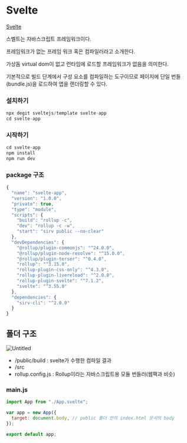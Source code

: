 # Svelte

[Svelte](https://svelte.dev/)

스벨트는 자바스크립트 프레임워크이다.

프레임워크가 없는 프레임 워크 혹은 컴파일러라고 소개한다.

가상돔 virtual dom이 없고 런타임에 로드할 프레임워크가 없음을 의미한다.

기본적으로 빌드 단계에서 구성 요소를 컴파일하는 도구이므로 페이지에 단일 번들(bundle.js)을 로드하여 앱을 랜더링할 수 있다.

### 설치하기

```jsx
npx degit sveltejs/template svelte-app
cd svelte-app
```

### 시작하기

```jsx
cd svelte-app
npm install
npm run dev
```

### package 구조

```jsx
{
  "name": "svelte-app",
  "version": "1.0.0",
  "private": true,
  "type": "module",
  "scripts": {
    "build": "rollup -c",
    "dev": "rollup -c -w",
    "start": "sirv public --no-clear"
  },
  "devDependencies": {
    "@rollup/plugin-commonjs": "^24.0.0",
    "@rollup/plugin-node-resolve": "^15.0.0",
    "@rollup/plugin-terser": "^0.4.0",
    "rollup": "^3.15.0",
    "rollup-plugin-css-only": "^4.3.0",
    "rollup-plugin-livereload": "^2.0.0",
    "rollup-plugin-svelte": "^7.1.2",
    "svelte": "^3.55.0"
  },
  "dependencies": {
    "sirv-cli": "^2.0.0"
  }
}
```

## 폴더 구조

![Untitled](https://s3-us-west-2.amazonaws.com/secure.notion-static.com/a33ae4d3-2cc2-4547-a82a-f79ee8d75a05/Untitled.png)

- /public/build : svelte가 수행한 컴파일 결과
- /src
- rollup.config.js : Rollup이라는 자바스크립트용 모듈 번들러(웹팩과 비슷)

### main.js

```jsx
import App from "./App.svelte";

var app = new App({
  target: document.body, // public 폴더 안의 index.html 문서의 body
});

export default app;
```
